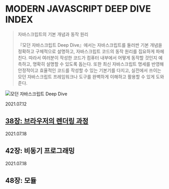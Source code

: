 # MODERN JAVASCRIPT DEEP DIVE INDEX

> 자바스크립트의 기본 개념과 동작 원리
>
> 『모던 자바스크립트 Deep Dive』에서는 자바스크립트를 둘러싼 기본 개념을 정확하고 구체적으로 설명하고, 자바스크립트 코드의 동작 원리를 집요하게 파헤친다. 따라서 여러분이 작성한 코드가 컴퓨터 내부에서 어떻게 동작할 것인지 예측하고, 명확히 설명할 수 있도록 돕는다. 또한 최신 자바스크립트 명세를 반영해 안정적이고 효율적인 코드를 작성할 수 있는 기본기를 다지고, 실전에서 쓰이는 모던 자바스크립트 프레임워크나 도구를 완벽하게 이해하고 활용할 수 있게 도와준다.

![모던 자바스크립트 Deep Dive](http://image.yes24.com/goods/92742567/M)

2021.07.12

## [38장: 브라우저의 렌더링 과정](https://chaeeun037.github.io/modern-javascript-deep-dive-ch38/)

2021.07.18

## 42장: 비동기 프로그래밍

2021.07.18

## 48장: 모듈

